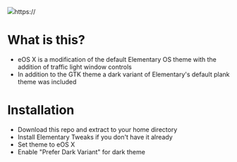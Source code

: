 ![](raw.githubusercontent.com/ipproductions/eOS-X/master/eOS%20X%20(Screenshots)/1.png)https://

# What is this?
- eOS X is a modification of the default Elementary OS theme with the addition of traffic light window controls
- In addition to the GTK theme a dark variant of Elementary's default plank theme was included


# Installation
- Download this repo and extract to your home directory
- Install Elementary Tweaks if you don't have it already
- Set theme to eOS X
- Enable "Prefer Dark Variant" for dark theme
